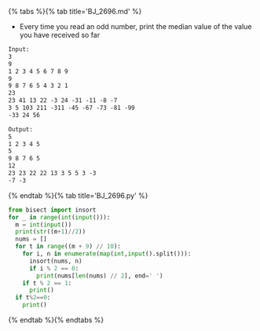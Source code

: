 {% tabs %}{% tab title='BJ_2696.md' %}

* Every time you read an odd number, print the median value of the value you have received so far

```txt
Input:
3
9
1 2 3 4 5 6 7 8 9
9
9 8 7 6 5 4 3 2 1
23
23 41 13 22 -3 24 -31 -11 -8 -7
3 5 103 211 -311 -45 -67 -73 -81 -99
-33 24 56

Output:
5
1 2 3 4 5
5
9 8 7 6 5
12
23 23 22 22 13 3 5 5 3 -3
-7 -3
```

{% endtab %}{% tab title='BJ_2696.py' %}

```py
from bisect import insort
for _ in range(int(input())):
  m = int(input())
  print(str((m+1)//2))
  nums = []
  for t in range((m + 9) // 10):
    for i, n in enumerate(map(int,input().split())):
      insort(nums, n)
      if i % 2 == 0:
        print(nums[len(nums) // 2], end=' ')
    if t % 2 == 1:
      print()
  if t%2==0:
    print()
```

{% endtab %}{% endtabs %}
